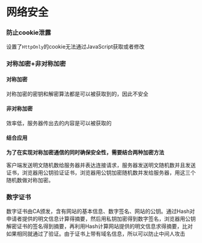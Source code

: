 # 网络安全

### 防止cookie泄露

设置了`HttpOnly`的cookie无法通过JavaScript获取或者修改

### 对称加密+非对称加密

#### 对称加密

对称加密的密钥和解密算法都是可以被获取到的，因此不安全

#### 非对称加密

效率低，服务器传出去的内容是可以被获取的

#### 结合应用

**为了在实现对称加密通信的同时确保安全性，需要结合两种加密方法**

客户端发送明文随机数给服务器并表达连接请求，服务器发送明文随机数并且发送证书，浏览器用公钥验证证书，浏览器用公钥加密随机数并发给服务器，用这三个随机数做对称加密。

### 数字证书

数字证书由CA颁发，含有网站的基本信息、数字签名、网站的公钥。通过Hash对申请者提供的明文信息计算得摘要，然后用私钥加密得到数字签名，浏览器用公钥解密证书的签名得到摘要，再利用Hash计算网站提供的明文信息求得摘要，比对如果相同就通过了验证。由于证书上带有域名信息，所以可以防止中间人攻击